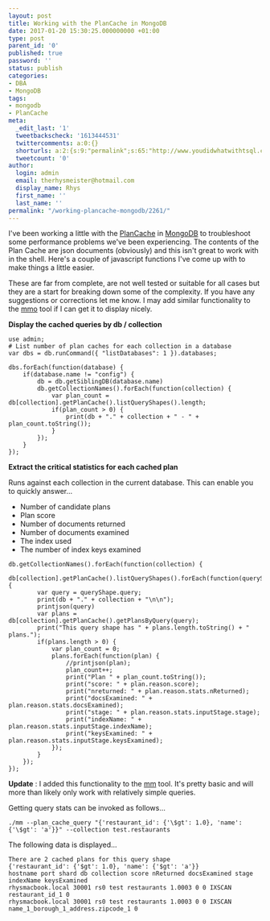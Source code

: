 ```yaml
---
layout: post
title: Working with the PlanCache in MongoDB
date: 2017-01-20 15:30:25.000000000 +01:00
type: post
parent_id: '0'
published: true
password: ''
status: publish
categories:
- DBA
- MongoDB
tags:
- mongodb
- PlanCache
meta:
  _edit_last: '1'
  tweetbackscheck: '1613444531'
  twittercomments: a:0:{}
  shorturls: a:2:{s:9:"permalink";s:65:"http://www.youdidwhatwithtsql.com/working-plancache-mongodb/2261/";s:7:"tinyurl";s:26:"http://tinyurl.com/zr77atl";}
  tweetcount: '0'
author:
  login: admin
  email: therhysmeister@hotmail.com
  display_name: Rhys
  first_name: ''
  last_name: ''
permalink: "/working-plancache-mongodb/2261/"
---
```

I've been working a little with the [PlanCache](https://docs.mongodb.com/manual/reference/method/js-plan-cache/) in [MongoDB](http://www.mongodb.com) to troubleshoot some performance problems we've been experiencing. The contents of the Plan Cache are json documents (obviously) and this isn't great to work with in the shell. Here's a couple of javascript functions I've come up with to make things a little easier.

These are far from complete, are not well tested or suitable for all cases but they are a start for breaking down some of the complexity. If you have any suggestions or corrections let me know. I may add similar functionality to the [mmo](https://github.com/rhysmeister/mmo) tool if I can get it to display nicely.

**Display the cached queries by db / collection**

```
use admin;
# List number of plan caches for each collection in a database
var dbs = db.runCommand({ "listDatabases": 1 }).databases;

dbs.forEach(function(database) {
	if(database.name != "config") {
		db = db.getSiblingDB(database.name)
		db.getCollectionNames().forEach(function(collection) {
			var plan_count = db[collection].getPlanCache().listQueryShapes().length;
			if(plan_count > 0) {
				print(db + "." + collection + " - " + plan_count.toString());
			}
		});
	}
});
```

**Extract the critical statistics for each cached plan**

Runs against each collection in the current database. This can enable you to quickly answer...

- Number of candidate plans
- Plan score
- Number of documents returned
- Number of documents examined
- The index used
- The number of index keys examined

```
db.getCollectionNames().forEach(function(collection) {
	db[collection].getPlanCache().listQueryShapes().forEach(function(queryShape) {
		var query = queryShape.query;
		print(db + "." + collection + "\n\n");
		printjson(query)
		var plans = db[collection].getPlanCache().getPlansByQuery(query);
		print("This query shape has " + plans.length.toString() + " plans.");
		if(plans.length > 0) {
			var plan_count = 0;
			plans.forEach(function(plan) {
				//printjson(plan);
				plan_count++;
				print("Plan " + plan_count.toString());
				print("score: " + plan.reason.score);
				print("nreturned: " + plan.reason.stats.nReturned);
				print("docsExamined: " + plan.reason.stats.docsExamined);
				print("stage: " + plan.reason.stats.inputStage.stage);
				print("indexName: " + plan.reason.stats.inputStage.indexName);
				print("keysExamined: " + plan.reason.stats.inputStage.keysExamined);
			});
		}
	});
});
```

**Update** : I added this functionality to the [mm](https://github.com/rhysmeister/mmo) tool. It's pretty basic and will more than likely only work with relatively simple queries.

Getting query stats can be invoked as follows...

```
./mm --plan_cache_query "{'restaurant_id': {'\$gt': 1.0}, 'name': {'\$gt': 'a'}}" --collection test.restaurants
```

The following data is displayed...

```
There are 2 cached plans for this query shape
{'restaurant_id': {'$gt': 1.0}, 'name': {'$gt': 'a'}}
hostname port shard db collection score nReturned docsExamined stage indexName keysExamined
rhysmacbook.local 30001 rs0 test restaurants 1.0003 0 0 IXSCAN restaurant_id_1 0
rhysmacbook.local 30001 rs0 test restaurants 1.0003 0 0 IXSCAN name_1_borough_1_address.zipcode_1 0
```
